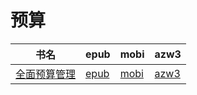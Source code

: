 # 预算

| 书名 | epub | mobi | azw3 |
| --- | --- | --- | --- |
| [全面预算管理](http://ct.dalanmei.com/f/31084289-571806264-399551) | [epub](http://ct.dalanmei.com/f/31084289-571806264-399551) | [mobi](http://ct.dalanmei.com/f/31084289-571537981-e8220f) | [azw3](http://ct.dalanmei.com/f/31084289-571991628-c25840) |
